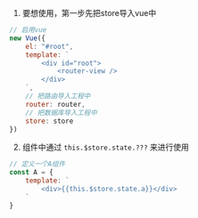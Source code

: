 
1. 要想使用，第一步先把store导入vue中
```js
// 启用vue
new Vue({
    el: "#root",
    template: `
        <div id="root">
            <router-view />
        </div>
    `,
    // 把路由导入工程中
    router: router,
    // 把数据库导入工程中
    store: store
})
```
2. 组件中通过 `this.$store.state.???` 来进行使用
```js
// 定义一个A组件
const A = {
    template: `
        <div>{{this.$store.state.a}}</div>
    `
}
```